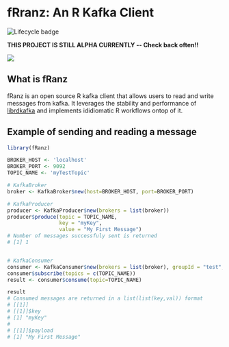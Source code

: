 # fRranz: An R Kafka Client

![Lifecycle badge](https://img.shields.io/badge/lifecycle-experimental-orange.svg)

**THIS PROJECT IS STILL ALPHA CURRENTLY -- Check back often!!**


![](doc/sticker/fRanz.png)


## What is fRanz

fRanz is an open source R kafka client that allows users to read and write messages from kafka. It leverages the stability and performance of [librdkafka](https://github.com/edenhill/librdkafka) and implements ididiomatic R workflows ontop of it. 


## Example of sending and reading a message

```r
library(fRanz)

BROKER_HOST <- 'localhost'
BROKER_PORT <- 9092
TOPIC_NAME <- 'myTestTopic'

# KafkaBroker
broker <- KafkaBroker$new(host=BROKER_HOST, port=BROKER_PORT)

# KafkaProducer
producer <- KafkaProducer$new(brokers = list(broker))
producer$produce(topic = TOPIC_NAME,
                 key = "myKey",
                 value = "My First Message")
# Number of messages successfuly sent is returned
# [1] 1 


# KafkaConsumer
consumer <- KafkaConsumer$new(brokers = list(broker), groupId = "test", extraOptions=list(`auto.offset.reset`="earliest"))
consumer$subscribe(topics = c(TOPIC_NAME))
result <- consumer$consume(topic=TOPIC_NAME)

result
# Consumed messages are returned in a list(list(key,val)) format
# [[1]]
# [[1]]$key
# [1] "myKey"
#
# [[1]]$payload
# [1] "My First Message" 
```


